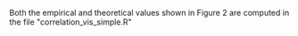 Both the empirical and theoretical values shown in Figure 2 are computed in the file "correlation_vis_simple.R"
